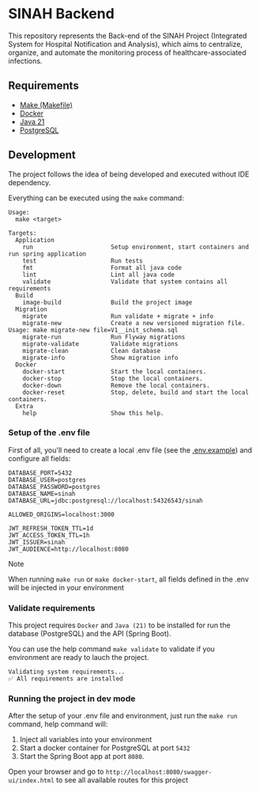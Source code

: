 # SINAH Backend

This repository represents the Back-end of the SINAH Project (Integrated System for Hospital Notification and Analysis),
which aims to centralize, organize, and automate the monitoring process of healthcare-associated infections.

## Requirements

- [Make (Makefile)](https://makefiletutorial.com/)
- [Docker](https://www.docker.com/)
- [Java 21](https://www.java.com/en/download/help/download_options.html)
- [PostgreSQL](https://www.postgresql.org/)

## Development

The project follows the idea of being developed and executed without IDE dependency.

Everything can be executed using the `make` command:

```console
Usage:
  make <target>

Targets:
  Application
    run                      Setup environment, start containers and run spring application
    test                     Run tests
    fmt                      Format all java code
    lint                     Lint all java code
    validate                 Validate that system contains all requirements
  Build
    image-build              Build the project image
  Migration
    migrate                  Run validate + migrate + info
    migrate-new              Create a new versioned migration file. Usage: make migrate-new file=V1__init_schema.sql
    migrate-run              Run Flyway migrations
    migrate-validate         Validate migrations
    migrate-clean            Clean database
    migrate-info             Show migration info
  Docker
    docker-start             Start the local containers.
    docker-stop              Stop the local containers.
    docker-down              Remove the local containers.
    docker-reset             Stop, delete, build and start the local containers.
  Extra
    help                     Show this help.
```

### Setup of the .env file

First of all, you'll need to create a local .env file (see
the [.env.example](https://github.com/theproject-id/sinah-backend/blob/main/.env.example)) and configure all fields:

```
DATABASE_PORT=5432
DATABASE_USER=postgres
DATABASE_PASSWORD=postgres
DATABASE_NAME=sinah
DATABASE_URL=jdbc:postgresql://localhost:54326543/sinah

ALLOWED_ORIGINS=localhost:3000

JWT_REFRESH_TOKEN_TTL=1d
JWT_ACCESS_TOKEN_TTL=1h
JWT_ISSUER=sinah
JWT_AUDIENCE=http://localhost:8080
```

> [!NOTE]
> When running `make run` or `make docker-start`, all fields defined in the .env will be injected in your environment

### Validate requirements

This project requires `Docker` and `Java (21)` to be installed for run the database (PostgreSQL) and the API (Spring
Boot).

You can use the help command `make validate` to validate if you environment are ready to lauch the project.

```console
Validating system requirements...
✅ All requirements are installed
```

### Running the project in dev mode

After the setup of your .env file and environment, just run the `make run` command, help command will:

1. Inject all variables into your environment
2. Start a docker container for PostgreSQL at port `5432`
3. Start the Spring Boot app at port `8080`.

Open your browser and go to `http://localhost:8080/swagger-ui/index.html` to see all available routes for this project